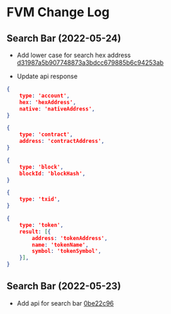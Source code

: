 # FVM Change Log

## Search Bar (2022-05-24)

- Add lower case for search hex address [d31987a5b907748873a3bdcc679885b6c94253ab](https://github.com/Satangtech/bitcore/commit/d31987a5b907748873a3bdcc679885b6c94253ab)

- Update api response

```json
{
    type: 'account',
    hex: 'hexAddress',
    native: 'nativeAddress',
}

{
    type: 'contract',
    address: 'contractAddress',
}

{
    type: 'block',
    blockId: 'blockHash',
}

{
    type: 'txid',
}

{
    type: 'token',
    result: [{
        address: 'tokenAddress',
        name: 'tokenName',
        symbol: 'tokenSymbol',
    }],
}
```

## Search Bar (2022-05-23)

- Add api for search bar [0be22c96](https://github.com/Satangtech/bitcore/commit/0be22c96de7abe8582b788e40065764513215e61)
